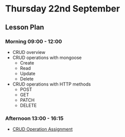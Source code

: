 # Thursday 22nd September

## Lesson Plan

### Morning 09:00 - 12:00

- CRUD overview
- CRUD operations with mongoose
  - Create
  - Read
  - Update
  - Delete
- CRUD operations with HTTP methods
  - POST
  - GET
  - PATCH
  - DELETE

### Afternoon 13:00 - 16:15

- [CRUD Operation Assignment](https://github.com/GillesDCI/db-crud-operations-assignment-es)
